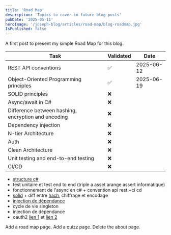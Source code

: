 ```yaml
---
title: 'Road Map'
description: 'Topics to cover in future blog posts'
pubDate: '2025-05-11'
heroImage: '/joseph-blog/articles/road-map/blog-roadmap.jpg'
IsPublished: false
---
```


A first post to present my simple Road Map for this blog.

| Task                                                       | Validated | Date       |
|------------------------------------------------------------|-----------|------------|
| REST API conventions                                       | ✅        | 2025-06-12 |
| Object-Oriented Programming principles                     | ✅        | 2025-06-19 |
| SOLID principles                                           | ❌        |            |
| Async/await in C#                                          | ❌        |            |
| Difference between hashing, encryption and encoding        | ❌        |            |
| Dependency injection                                       | ❌        |            |
| N-tier Architecture                                        | ❌        |            |
| Auth                                                       | ❌        |            |
| Clean Architecture                                         | ❌        |            |
| Unit testing and end-to-end testing                        | ❌        |            |
| CI/CD                                                      | ❌        |            |


- [structure c#](https://www.c-sharpcorner.com/article/design-pattern-5-4-dependency-injection-mvc-demo/) 
- test unitaire et test end to end (triple a  asset arange assert informatique)
- fonctionnement de l'async en c# + convention api rest +ci cd
- [solid](https://fr.wikipedia.org/wiki/SOLID_(informatique)) + diff entre [hach](https://www.google.com/search?client=firefox-b-d&sca_esv=2c6f63ed83ad38b8&sca_upv=1&sxsrf=ADLYWIKF4vnNnwnrF15P9Y-aK2BO8_XADA:1720313217720&q=hachage&source=lnms&fbs=AEQNm0CbCVgAZ5mWEJDg6aoPVcBgTlosgQSuzBMlnAdio07UCId2t1azIRgowYJD0nDbqEJ6FvRj5KNIgsmdsiBS5zSxfUHqHdP9BGZS40xEtYos-MPeb-UD8tPSstzC4Bxy08tiCP-NmL6CELM_T7qvLQxrvL-dsORw6PrsnowoGb4rMVKCbqMIwzkoxHNZ0LcGP-1JzRP0&sa=X&ved=2ahUKEwjOmPqR2pOHAxVLh_0HHZLaBCcQ0pQJegQIERAB&biw=1536&bih=703&dpr=1.25), chiffrage et encodage
- [injection de dépendance](https://www.google.com/search?client=firefox-b-d&q=injection+de+dependnace) 
- cycle de vie singleton
- injection de dépendance 
- oauth2 [lien 1](https://learn.microsoft.com/fr-fr/entra/architecture/auth-oauth2) et [lien 2](https://www.google.com/search?client=firefox-b-d&sca_esv=207a55e119c4cb0b&sca_upv=1&sxsrf=ADLYWIKc0TPIhUFBH7hQAdp8AWjbrCunFQ:1720312256136&q=protocole+oauth2&udm=2&fbs=AEQNm0CbCVgAZ5mWEJDg6aoPVcBgTlosgQSuzBMlnAdio07UCId2t1azIRgowYJD0nDbqEIN7XYIyS3uBYzHmWPp2pnWOM711f3zw8s8k2B2M4SwKO29ncF7gPsi0TMCOkJHAQXgr0HYQxa-9B2EGp01Ij7-JcaodPJjV6OvJKzoH4jbjvYwEFs&sa=X&ved=2ahUKEwiP3LfH1pOHAxVHo_0HHZeCBiEQtKgLegQICRAB&biw=1536&bih=703&dpr=1.25#vhid=8VpUXKqEnHyS_M&vssid=mosaic)

Add a road map page.
Add a quizz page.
Delete the about page.
